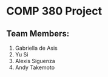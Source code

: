 # COMP 380 Project
## Team Members:
1. Gabriella de Asis
2. Yu Si
3. Alexis Siguenza
4. Andy Takemoto

